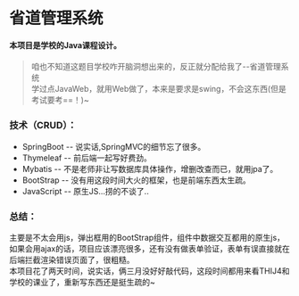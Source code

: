 # 省道管理系统
#### 本项目是学校的Java课程设计。
> 咱也不知道这题目学校咋开脑洞想出来的，反正就分配给我了--省道管理系统   
> 学过点JavaWeb，就用Web做了，本来是要求是swing，不会这东西(但是考试要考==！)~   
### 技术（CRUD）：
+ SpringBoot -- 说实话,SpringMVC的细节忘了很多。
+ Thymeleaf -- 前后端一起写好费劲。
+ Mybatis -- 不是老师非让写数据库具体操作，增删改查而已，就用jpa了。
+ BootStrap -- 没有用这段时间大火的框架，也是前端东西太生疏。
+ JavaScript -- 原生JS...捞的不谈了..
### 总结：
   主要是不太会用js，弹出框用的BootStrap组件，组件中数据交互都用的原生js，如果会用ajax的话，项目应该漂亮很多，还有没有做表单验证，表单有误直接就在后端拦截渲染错误页面了，很粗糙。   
   本项目花了两天时间，说实话，俩三月没好好敲代码，这段时间都用来看THIJ4和学校的课业了，重新写东西还是挺生疏的~
